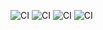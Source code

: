 ![CI](https://github.com/salihyildirim2/FREECAUSE/workflows/CI/badge.svg)
![CI](https://github.com/salihyildirim2/FREECAUSE/workflows/CI/badge.svg?branch=security)
![CI](https://github.com/salihyildirim2/FREECAUSE/workflows/CI/badge.svg?branch=dependabot%2Fgithub_actions%2Factions%2Fsetup-node-v2.1.0)
![CI](https://github.com/salihyildirim2/FREECAUSE/workflows/CI/badge.svg?branch=circleci-project-setup)


